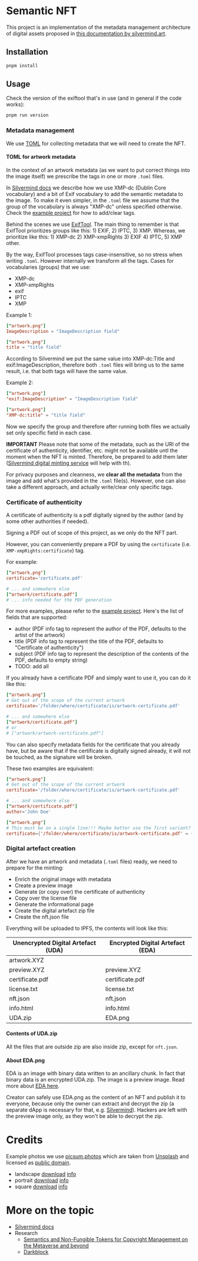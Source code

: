# Semantic NFT

This project is an implementation of the metadata management architecture of digital assets proposed in
[this documentation by silvermind.art](https://docs.silvermind.art/fundamentals/digital-asset).

## Installation

```bash
pnpm install
```

## Usage

Check the version of the exiftool that's in use (and in general if the code works):

```bash
pnpm run version
```

### Metadata management

We use [TOML](https://toml.io/en/) for collecting metadata that we will need to create the NFT.

#### TOML for artwork metadata
In the context of an artwork metadata (as we want to put correct things into the image itself) we prescribe the tags in one or more `.toml` files.

In [Silvermind docs](https://docs.silvermind.art/fundamentals/digital-asset/artwork-metadata) we describe how we use XMP-dc (Dublin Core vocabulary) and a bit of Exif vocabulary to add the semantic metadata to the image. To make it even simpler, in the `.toml` file we assume that the group of the vocabulary is always "XMP-dc" unless specified otherwise. Check the [example project](./nft-workspace/example-project) for how to add/clear tags.

Behind the scenes we use [ExifTool](https://exiftool.org). The main thing to remember is that ExifTool prioritizes groups like this: 1) EXIF, 2) IPTC, 3) XMP. Whereas, we prioritize like this: 1) XMP-dc 2) XMP-xmpRights 3) EXIF 4) IPTC, 5) XMP other.

By the way, ExifTool processes tags case-insensitive, so no stress when writing `.toml`. However internally we transform all the tags. Cases for vocabularies (groups) that we use:
- XMP-dc
- XMP-xmpRights
- exif
- IPTC
- XMP

Example 1:

```toml
["artwork.png"]
ImageDescription = "ImageDescription field"
```

```toml
["artwork.png"]
title = "title field"
```

According to Silvermind we put the same value into XMP-dc:Title and exif:ImageDescription, therefore both `.toml` files will bring us to the same result, i.e. that both tags will have the same value.

Example 2:

```toml
["artwork.png"]
"exif:ImageDescription" = "ImageDescription field"
```

```toml
["artwork.png"]
"XMP-dc:title" = "title field"
```

Now we specify the group and therefore after running both files we actually set only specific field in each case. 


**IMPORTANT** Please note that some of the metadata, such as the URI of the certificate of authenticity, identifier, etc. might not be available untl the moment when the NFT is minted. Therefore, be prepared to add them later ([Silvermind digital minting service](https://www.silvermind.art) will help with th).

For privacy purposes and cleanness, we **clear all the metadata** from the image and add what's provided in the `.toml` file(s). However, one can also take a different approach, and actually write/clear only specific tags.

### Certificate of authenticity
A certificate of authenticity is a pdf digitally signed by the author (and by some other authorities if needed).

Signing a PDF out of scope of this project, as we only do the NFT part. 

However, you can conveniently prepare a PDF by using the `certificate` (i.e. `XMP-xmpRights:certificate`) tag.

For example:
```toml
["artwork.png"]
certificate='certificate.pdf'

# ... and somewhere else
["artwork/certificate.pdf"]
# ... info needed for the PDF generation
```

For more examples, please refer to the [example project](./nft-workspace/example-project). Here's the list of fields that are supported:

- author (PDF info tag to represent the author of the PDF, defaults to the artist of the artwork)
- title (PDF info tag to represent the title of the PDF, defaults to "Certificate of authenticity")
- subject (PDF info tag to represent the description of the contents of the PDF, defaults to empty string)
- TODO: add all

If you already have a certificate PDF and simply want to use it, you can do it like this:
```toml
["artwork.png"]
# Get out of the scope of the current artwork
certificate='/folder/where/certificate/is/artwork-certificate.pdf'

# ... and somewhere else
["artwork/certificate.pdf"]
# or
# ["artwork/artwork-certificate.pdf"]
``` 

You can also specify metadata fields for the certificate that you already have, but be aware that if the certificate is digitally signed already, it will not be touched, as the signature will be broken.

These two examples are equivalent:
```toml
["artwork.png"]
# Get out of the scope of the current artwork
certificate='/folder/where/certificate/is/artwork-certificate.pdf'

# ... and somewhere else
["artwork/certificate.pdf"]
author='John Doe'
```

```toml
["artwork.png"]
# This must be on a single line!!! Maybe better use the first variant? 
certificate={'/folder/where/certificate/is/artwork-certificate.pdf' = {author='John Doe'}}
```

### Digital artefact creation

After we have an artwork and metadata (`.toml` files) ready, we need to prepare for the minting:

- Enrich the original image with metadata
- Create a preview image
- Generate (or copy over) the certificate of authenticity
- Copy over the license file
- Generate the informational page
- Create the digital artefact zip file
- Create the nft.json file

Everything will be uploaded to IPFS, the contents will look like this:

| Unencrypted Digital Artefact (UDA) | Encrypted Digital Artefact (EDA) |
|------------------------------------|----------------------------------|
| artwork.XYZ                        |                                  |
| preview.XYZ                        | preview.XYZ                      |
| certificate.pdf                    | certificate.pdf                  |
| license.txt                        | license.txt                      |
| nft.json                           | nft.json                         |
| info.html                          | info.html                        |
| UDA.zip                            | EDA.png                          |

#### Contents of UDA.zip
All the files that are outside zip are also inside zip, except for `nft.json`.

#### About EDA.png
EDA is an image with binary data written to an ancillary chunk. In fact that binary data is an encrypted UDA.zip. The image is a preview image. Read more about [EDA here](https://docs.silvermind.art/fundamentals/encrypted-digital-artefact-eda).

Creator can safely use EDA.png as the content of an NFT and publish it to everyone, because only the owner can extract and decrypt the zip (a separate dApp is necessary for that, e.g. [Silvermind](https://www.silvermind.art)). Hackers are left with the preview image only, as they won't be able to decrypt the zip.

# Credits

Example photos we use [picsum.photos](https://picsum.photos) which are taken from [Unsplash](https://unsplash.com) and licensed as [public domain](https://unsplash.com/license).

- landscape [download](https://picsum.photos/id/867/4288/2848) [info](https://picsum.photos/id/867/info)
- portrait [download](https://picsum.photos/id/997/2528/3735) [info](https://picsum.photos/id/997/info)
- square [download](https://picsum.photos/id/670/1367) [info](https://picsum.photos/id/670/info)


# More on the topic

- [Silvermind docs](https://docs.silvermind.art)
- Research
  - [Semantics and Non-Fungible Tokens for Copyright Management on the Metaverse and beyond](https://arxiv.org/pdf/2208.14174.pdf)
  - [Darkblock](https://www.darkblock.io/)
